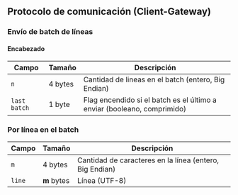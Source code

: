 
## Protocolo de comunicación (Client-Gateway)

### Envío de batch de líneas

#### Encabezado
| Campo              | Tamaño  | Descripción                                         |
| ------------------ | ------- | --------------------------------------------------- |
| `n`      | 4 bytes | Cantidad de lineas en el batch (entero, Big Endian)          |
| `last batch`      | 1 byte | Flag encendido si el batch es el último a enviar (booleano, comprimido)          |

### Por línea en el batch
| Campo              | Tamaño  | Descripción                                         |
| ------------------ | ------- | --------------------------------------------------- |
| `m`      | 4 bytes | Cantidad de caracteres en la línea (entero, Big Endian) |
| `line`           | **m** bytes | Línea (UTF-8)                                      |         
